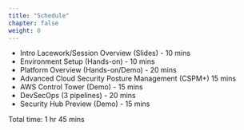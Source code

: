 ```yaml
---
title: "Schedule"
chapter: false
weight: 0
---
```


* Intro Lacework/Session Overview (Slides) - 10 mins
* Environment Setup (Hands-on) - 10 mins
* Platform Overview (Hands-on/Demo) - 20 mins
* Advanced Cloud Security Posture Management (CSPM+) 15 mins
* AWS Control Tower (Demo) - 15 mins
* DevSecOps (3 pipelines) - 20 mins
* Security Hub Preview (Demo) - 15 mins

Total time: 1 hr 45 mins

